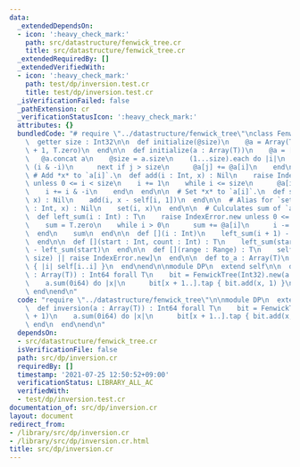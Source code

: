 ```yaml
---
data:
  _extendedDependsOn:
  - icon: ':heavy_check_mark:'
    path: src/datastructure/fenwick_tree.cr
    title: src/datastructure/fenwick_tree.cr
  _extendedRequiredBy: []
  _extendedVerifiedWith:
  - icon: ':heavy_check_mark:'
    path: test/dp/inversion.test.cr
    title: test/dp/inversion.test.cr
  _isVerificationFailed: false
  _pathExtension: cr
  _verificationStatusIcon: ':heavy_check_mark:'
  attributes: {}
  bundledCode: "# require \"../datastructure/fenwick_tree\"\nclass FenwickTree(T)\n\
    \  getter size : Int32\n\n  def initialize(@size)\n    @a = Array(T).new(@size\
    \ + 1, T.zero)\n  end\n\n  def initialize(a : Array(T))\n    @a = [T.zero]\n \
    \   @a.concat a\n    @size = a.size\n    (1...size).each do |i|\n      j = i +\
    \ (i & -i)\n      next if j > size\n      @a[j] += @a[i]\n    end\n  end\n\n \
    \ # Add *x* to `a[i]`.\n  def add(i : Int, x) : Nil\n    raise IndexError.new\
    \ unless 0 <= i < size\n    i += 1\n    while i <= size\n      @a[i] += x\n  \
    \    i += i & -i\n    end\n  end\n\n  # Set *x* to `a[i]`.\n  def set(i : Int,\
    \ x) : Nil\n    add(i, x - self[i, 1])\n  end\n\n  # Alias for `set`\n  def []=(i\
    \ : Int, x) : Nil\n    set(i, x)\n  end\n\n  # Culculates sum of `a[0...i]`.\n\
    \  def left_sum(i : Int) : T\n    raise IndexError.new unless 0 <= i <= size\n\
    \    sum = T.zero\n    while i > 0\n      sum += @a[i]\n      i -= i & -i\n  \
    \  end\n    sum\n  end\n\n  def [](i : Int)\n    left_sum(i + 1) - left_sum(i)\n\
    \  end\n\n  def [](start : Int, count : Int) : T\n    left_sum(start + count)\
    \ - left_sum(start)\n  end\n\n  def [](range : Range) : T\n    self[*Indexable.range_to_index_and_count(range,\
    \ size) || raise IndexError.new]\n  end\n\n  def to_a : Array(T)\n    (0...size).map\
    \ { |i| self[i..i] }\n  end\nend\n\nmodule DP\n  extend self\n\n  def inversion(a\
    \ : Array(T)) : Int64 forall T\n    bit = FenwickTree(Int32).new(a.max + 1)\n\
    \    a.sum(0i64) do |x|\n      bit[x + 1..].tap { bit.add(x, 1) }\n    end\n \
    \ end\nend\n"
  code: "require \"../datastructure/fenwick_tree\"\n\nmodule DP\n  extend self\n\n\
    \  def inversion(a : Array(T)) : Int64 forall T\n    bit = FenwickTree(Int32).new(a.max\
    \ + 1)\n    a.sum(0i64) do |x|\n      bit[x + 1..].tap { bit.add(x, 1) }\n   \
    \ end\n  end\nend\n"
  dependsOn:
  - src/datastructure/fenwick_tree.cr
  isVerificationFile: false
  path: src/dp/inversion.cr
  requiredBy: []
  timestamp: '2021-07-25 12:50:52+09:00'
  verificationStatus: LIBRARY_ALL_AC
  verifiedWith:
  - test/dp/inversion.test.cr
documentation_of: src/dp/inversion.cr
layout: document
redirect_from:
- /library/src/dp/inversion.cr
- /library/src/dp/inversion.cr.html
title: src/dp/inversion.cr
---
```

